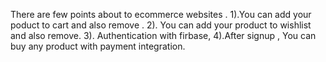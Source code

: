 There are few points about to ecommerce websites .
  1).You can add your poduct to cart  and also remove .
  2). You can add your product to wishlist and also remove.
  3). Authentication with firbase,
  4).After signup , You can buy any product with payment integration.
